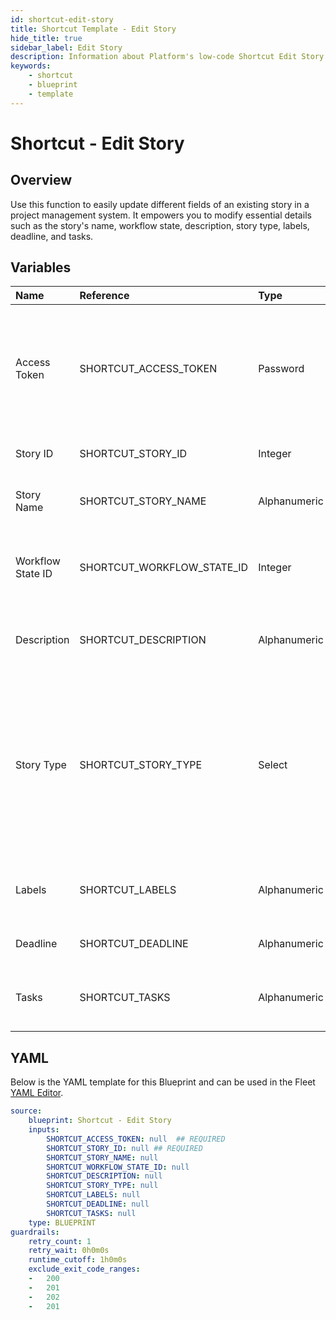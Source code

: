```yaml
---
id: shortcut-edit-story
title: Shortcut Template - Edit Story
hide_title: true
sidebar_label: Edit Story
description: Information about Platform's low-code Shortcut Edit Story blueprint. Trigger the execution to edit some commonly used fields on an existing Shortcut story 
keywords:
    - shortcut
    - blueprint
    - template
---
```


# Shortcut - Edit Story

## Overview
Use this function to easily update different fields of an existing story in a project management system. It empowers you to modify essential details such as the story's name, workflow state, description, story type, labels, deadline, and tasks.

## Variables

| Name | Reference | Type | Required | Default | Options | Description |
|:-----|:----------|:-----|:---------|:--------|:--------|:------------|
| Access Token | SHORTCUT_ACCESS_TOKEN  | Password |:white_check_mark: | - | - | n order to generate a Workspace specific API token, navigate to Settings > Your Account > API Tokens. |
| Story ID | SHORTCUT_STORY_ID  | Integer |:white_check_mark: | - | - | The ID of the story to be updated. |
| Story Name | SHORTCUT_STORY_NAME  | Alphanumeric |:heavy_minus_sign: | - | - | The name you wish to update the story to |
| Workflow State ID | SHORTCUT_WORKFLOW_STATE_ID  | Integer |:heavy_minus_sign: | - | - |  ID of the workflow state you wish to move the story to |
| Description | SHORTCUT_DESCRIPTION  | Alphanumeric |:heavy_minus_sign: | - | - | The updated description for the story. |
| Story Type | SHORTCUT_STORY_TYPE  | Select |:heavy_minus_sign: | - | Feature: `feature`<br></br><br></br>Bug: `bug`<br></br><br></br>Chore: `chore`<br></br><br></br> | The new type of the story (feature, bug, or chore). |
| Labels | SHORTCUT_LABELS  | Alphanumeric |:heavy_minus_sign: | - | - | Comma-separated labels to be added to the story. |
| Deadline | SHORTCUT_DEADLINE  | Alphanumeric |:heavy_minus_sign: | - | - | The new deadline for the story. |
| Tasks | SHORTCUT_TASKS  | Alphanumeric |:heavy_minus_sign: | - | - | Comma-separated tasks to be added to the story. |


## YAML
Below is the YAML template for this Blueprint and can be used in the Fleet [YAML Editor](../../reference/fleets/yaml-editor.md).
```yaml
source:
    blueprint: Shortcut - Edit Story
    inputs:
        SHORTCUT_ACCESS_TOKEN: null  ## REQUIRED
        SHORTCUT_STORY_ID: null ## REQUIRED
        SHORTCUT_STORY_NAME: null
        SHORTCUT_WORKFLOW_STATE_ID: null
        SHORTCUT_DESCRIPTION: null
        SHORTCUT_STORY_TYPE: null
        SHORTCUT_LABELS: null
        SHORTCUT_DEADLINE: null
        SHORTCUT_TASKS: null
    type: BLUEPRINT
guardrails:
    retry_count: 1
    retry_wait: 0h0m0s
    runtime_cutoff: 1h0m0s
    exclude_exit_code_ranges:
    -   200
    -   201
    -   202
    -   201

```
